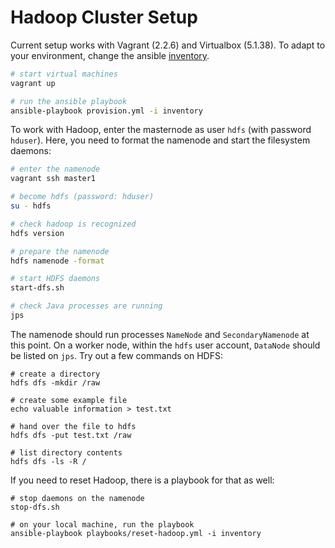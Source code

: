 # Hadoop Cluster Setup

Current setup works with Vagrant (2.2.6) and Virtualbox (5.1.38). To adapt to your environment, change the ansible [inventory](inventory).

```sh
# start virtual machines
vagrant up

# run the ansible playbook
ansible-playbook provision.yml -i inventory
```

To work with Hadoop, enter the masternode as user `hdfs` (with password `hduser`). Here, you need to format the namenode and start the filesystem daemons:

```sh
# enter the namenode
vagrant ssh master1

# become hdfs (password: hduser)
su - hdfs

# check hadoop is recognized
hdfs version

# prepare the namenode
hdfs namenode -format

# start HDFS daemons
start-dfs.sh

# check Java processes are running
jps
```

The namenode should run processes `NameNode` and `SecondaryNamenode` at this point. On a worker node, within the `hdfs` user account, `DataNode` should be listed on `jps`. Try out a few commands on HDFS:

```
# create a directory
hdfs dfs -mkdir /raw

# create some example file
echo valuable information > test.txt

# hand over the file to hdfs
hdfs dfs -put test.txt /raw

# list directory contents
hdfs dfs -ls -R /
```

If you need to reset Hadoop, there is a playbook for that as well:

```
# stop daemons on the namenode
stop-dfs.sh

# on your local machine, run the playbook
ansible-playbook playbooks/reset-hadoop.yml -i inventory
```


